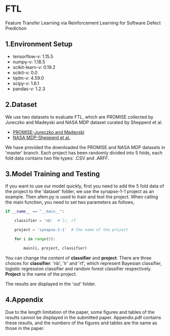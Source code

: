 # FTL
Feature Transfer Learning via Reinforcement Learning for Software Defect Prediction
## 1.Environment Setup
* tensorflow-v: 1.15.5
* numpy-v: 1.18.5
* scikit-learn-v: 0.19.2
* scikit-v: 0.0
* tqdm-v: 4.59.0
* scipy-v: 1.6.1
* pandas-v: 1.2.3
## 2.Dataset
We use two datasets to evaluate FTL, which are PROMISE collected by Jureczko and Madeyski and NASA MDP dataset curated by Shepperd et al. 
* [PROMISE-Jureczko and Madeyski](https://dl.acm.org/doi/abs/10.1145/1868328.1868342)
* [NASA MDP-Shepperd et al.](https://ieeexplore.ieee.org/abstract/document/6464273)

We have provided the downloaded the PROMISE and NASA MDP datasets in 'master' branch. Each project has been randomly divided into 5 folds, each fold data contains two file types: .CSV and .ARFF.
## 3.Model Training and Testing
If you want to use our model quickly, first you need to add the 5 fold data of the project to the 'dataset' folder, we use the synapse-1-1 project as an example. Then afem.py is used to train and test the project. When calling the main function, you need to set two parameters as follows,
```python
if __name__ == "__main__":
```
```python
    classifier = 'nb'  # lr, rf
```
```python
    project = 'synapse-1-1'  # the name of the project
```
```python
    for i in range(5):
```
```python
        main(i, project, classifier)
```

You can change the content of **classifier** and **project**. There are three choices for **classifier**: 'nb', 'lr' and 'rf', which represent Bayesian classifier, logistic regression classifier and random forest classifier respectively. **Project** is the name of the project.

The results are displayed in the 'out' folder.
## 4.Appendix
Due to the length limitation of the paper, some figures and tables of the results cannot be displayed in the submitted paper. Appendix.pdf contains these results, and the numbers of the figures and tables are the same as those in the paper.

